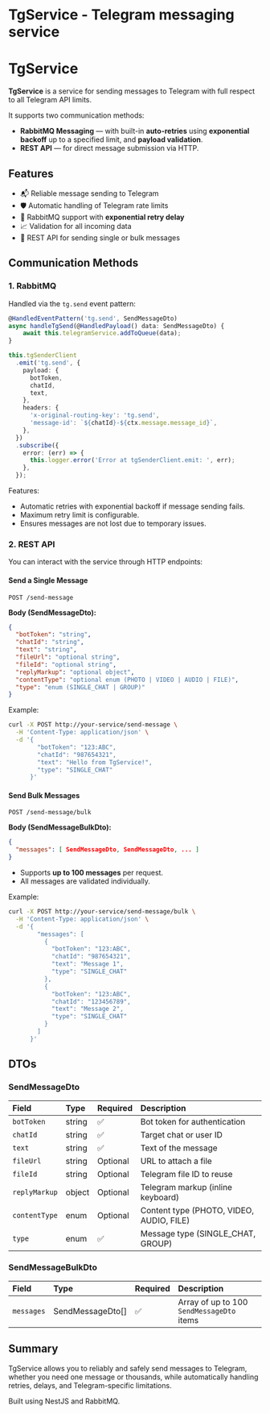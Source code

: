 # TgService - Telegram messaging service

# TgService

**TgService** is a service for sending messages to Telegram with full respect to all Telegram API limits.

It supports two communication methods:

- **RabbitMQ Messaging** — with built-in **auto-retries** using **exponential backoff** up to a specified limit, and **payload validation**.
- **REST API** — for direct message submission via HTTP.

## Features

- 📬 Reliable message sending to Telegram
- 🛡️ Automatic handling of Telegram rate limits
- 🔁 RabbitMQ support with **exponential retry delay**
- 📈 Validation for all incoming data
- 🚀 REST API for sending single or bulk messages

## Communication Methods

### 1. RabbitMQ

Handled via the `tg.send` event pattern:

```typescript
@HandledEventPattern('tg.send', SendMessageDto)
async handleTgSend(@HandledPayload() data: SendMessageDto) {
    await this.telegramService.addToQueue(data);
}
```

```typescript
this.tgSenderClient
  .emit('tg.send', {
    payload: {
      botToken,
      chatId,
      text,
    },
    headers: {
      'x-original-routing-key': 'tg.send',
      'message-id': `${chatId}-${ctx.message.message_id}`,
    },
  })
  .subscribe({
    error: (err) => {
      this.logger.error('Error at tgSenderClient.emit: ', err);
    },
  });
```

Features:

- Automatic retries with exponential backoff if message sending fails.
- Maximum retry limit is configurable.
- Ensures messages are not lost due to temporary issues.

### 2. REST API

You can interact with the service through HTTP endpoints:

#### Send a Single Message

```http
POST /send-message
```

**Body (SendMessageDto):**

```json
{
  "botToken": "string",
  "chatId": "string",
  "text": "string",
  "fileUrl": "optional string",
  "fileId": "optional string",
  "replyMarkup": "optional object",
  "contentType": "optional enum (PHOTO | VIDEO | AUDIO | FILE)",
  "type": "enum (SINGLE_CHAT | GROUP)"
}
```

Example:

```bash
curl -X POST http://your-service/send-message \
  -H 'Content-Type: application/json' \
  -d '{
        "botToken": "123:ABC",
        "chatId": "987654321",
        "text": "Hello from TgService!",
        "type": "SINGLE_CHAT"
      }'
```

#### Send Bulk Messages

```http
POST /send-message/bulk
```

**Body (SendMessageBulkDto):**

```json
{
  "messages": [ SendMessageDto, SendMessageDto, ... ]
}
```

- Supports **up to 100 messages** per request.
- All messages are validated individually.

Example:

```bash
curl -X POST http://your-service/send-message/bulk \
  -H 'Content-Type: application/json' \
  -d '{
        "messages": [
          {
            "botToken": "123:ABC",
            "chatId": "987654321",
            "text": "Message 1",
            "type": "SINGLE_CHAT"
          },
          {
            "botToken": "123:ABC",
            "chatId": "123456789",
            "text": "Message 2",
            "type": "SINGLE_CHAT"
          }
        ]
      }'
```

## DTOs

### SendMessageDto

| Field         | Type   | Required | Description                              |
| :------------ | :----- | :------- | :--------------------------------------- |
| `botToken`    | string | ✅       | Bot token for authentication             |
| `chatId`      | string | ✅       | Target chat or user ID                   |
| `text`        | string | ✅       | Text of the message                      |
| `fileUrl`     | string | Optional | URL to attach a file                     |
| `fileId`      | string | Optional | Telegram file ID to reuse                |
| `replyMarkup` | object | Optional | Telegram markup (inline keyboard)        |
| `contentType` | enum   | Optional | Content type (PHOTO, VIDEO, AUDIO, FILE) |
| `type`        | enum   | ✅       | Message type (SINGLE_CHAT, GROUP)        |

### SendMessageBulkDto

| Field      | Type             | Required | Description                               |
| :--------- | :--------------- | :------- | :---------------------------------------- |
| `messages` | SendMessageDto[] | ✅       | Array of up to 100 `SendMessageDto` items |

## Summary

TgService allows you to reliably and safely send messages to Telegram, whether you need one message or thousands, while automatically handling retries, delays, and Telegram-specific limitations.

Built using NestJS and RabbitMQ.
